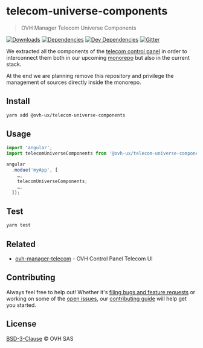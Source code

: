# telecom-universe-components

> OVH Manager Telecom Universe Components

[![Downloads](https://badgen.net/npm/dt/@ovh-ux/telecom-universe-components)](https://npmjs.com/package/@ovh-ux/telecom-universe-components) [![Dependencies](https://badgen.net/david/dep/ovh-ux/telecom-universe-components)](https://npmjs.com/package/@ovh-ux/telecom-universe-components?activeTab=dependencies) [![Dev Dependencies](https://badgen.net/david/dev/ovh-ux/telecom-universe-components)](https://npmjs.com/package/@ovh-ux/telecom-universe-components?activeTab=dependencies) [![Gitter](https://badgen.net/badge/gitter/ovh-ux/blue?icon=gitter)](https://gitter.im/ovh/ux)

We extracted all the components of the [telecom control panel](https://github.com/ovh-ux/ovh-manager-telecom) in order to interconnect them
both in our upcoming [monorepo](https://github.com/ovh-ux/manager) but also in the current stack.

At the end we are planning remove this repository and privilege the management of sources directly
inside the monorepo.

## Install

```sh
yarn add @ovh-ux/telecom-universe-components
```
## Usage

```js
import 'angular';
import telecomUniverseComponents from '@ovh-ux/telecom-universe-components';

angular
  .modue('myApp', [
    …,
    telecomUniverseComponents;
    …,
  ]);
```

## Test

```sh
yarn test
```

## Related

* [ovh-manager-telecom](https://github.com/ovh-ux/ovh-manager-telecom) - OVH Control Panel Telecom UI

## Contributing

Always feel free to help out! Whether it's [filing bugs and feature requests](https://github.com/ovh-ux/telecom-universe-components/issues/new) or working on some of the [open issues](https://github.com/ovh-ux/telecom-universe-components/issues), our [contributing guide](CONTRIBUTING.md) will help get you started.

## License

[BSD-3-Clause](LICENSE) © OVH SAS

